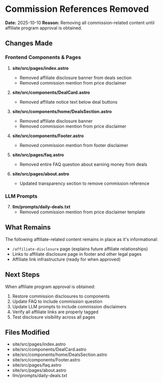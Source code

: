 # Commission References Removed

**Date:** 2025-10-10
**Reason:** Removing all commission-related content until affiliate program approval is obtained.

## Changes Made

### Frontend Components & Pages

1. **site/src/pages/index.astro**
   - Removed affiliate disclosure banner from deals section
   - Removed commission mention from price disclaimer

2. **site/src/components/DealCard.astro**
   - Removed affiliate notice text below deal buttons

3. **site/src/components/home/DealsSection.astro**
   - Removed affiliate disclosure banner
   - Removed commission mention from price disclaimer

4. **site/src/components/Footer.astro**
   - Removed commission mention from footer disclaimer

5. **site/src/pages/faq.astro**
   - Removed entire FAQ question about earning money from deals

6. **site/src/pages/about.astro**
   - Updated transparency section to remove commission reference

### LLM Prompts

7. **llm/prompts/daily-deals.txt**
   - Removed commission mention from price disclaimer template

## What Remains

The following affiliate-related content remains in place as it's informational:

- `/affiliate-disclosure` page (explains future affiliate relationships)
- Links to affiliate disclosure page in footer and other legal pages
- Affiliate link infrastructure (ready for when approved)

## Next Steps

When affiliate program approval is obtained:

1. Restore commission disclosures to components
2. Update FAQ to include commission question
3. Update LLM prompts to include commission disclaimers
4. Verify all affiliate links are properly tagged
5. Test disclosure visibility across all pages

## Files Modified

- site/src/pages/index.astro
- site/src/components/DealCard.astro
- site/src/components/home/DealsSection.astro
- site/src/components/Footer.astro
- site/src/pages/faq.astro
- site/src/pages/about.astro
- llm/prompts/daily-deals.txt
